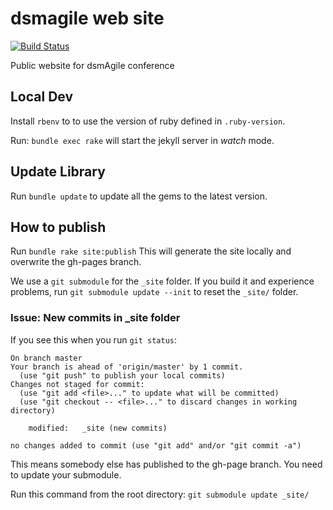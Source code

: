 dsmagile web site 
============

[![Build Status](https://travis-ci.org/agileiowa/dsmagile-web.svg?branch=master)](https://travis-ci.org/agileiowa/dsmagile-web)

Public website for dsmAgile conference

## Local Dev
Install `rbenv` to to use the version of ruby defined in `.ruby-version`.

Run: `bundle exec rake` will start the jekyll server in *watch* mode.

## Update Library

Run `bundle update` to update all the gems to the latest version.

## How to publish
Run `bundle rake site:publish`
This will generate the site locally and overwrite the gh-pages branch. 

We use a `git submodule` for the `_site` folder. If you build it and experience problems, run `git submodule update --init` to reset the `_site/` folder.

### Issue: New commits in _site folder
If you see this when you run `git status`:

```
On branch master
Your branch is ahead of 'origin/master' by 1 commit.
  (use "git push" to publish your local commits)
Changes not staged for commit:
  (use "git add <file>..." to update what will be committed)
  (use "git checkout -- <file>..." to discard changes in working directory)

	modified:   _site (new commits)

no changes added to commit (use "git add" and/or "git commit -a")
```

This means somebody else has published to the gh-page branch. You need to
update your submodule.

Run this command from the root directory: `git submodule update _site/`

